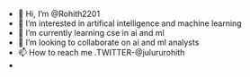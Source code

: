 - 👋 Hi, I’m @Rohith2201
- 👀 I’m interested in artifical intelligence and machine learning 
- 🌱 I’m currently learning cse in ai and ml 
- 💞️ I’m looking to collaborate on ai and ml analysts 
- 📫 How to reach me .TWITTER-@julururohith
- 

